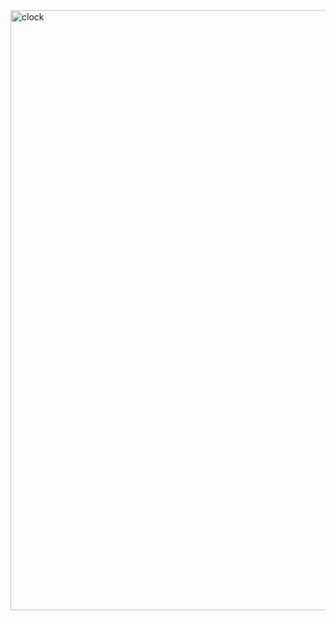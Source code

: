 <img width="960" alt="clock" src="https://github.com/ChamithDilshanTharuka/Digital-Clock/assets/137199818/cde54794-c35c-4b18-a3d3-81f9dd861731">
